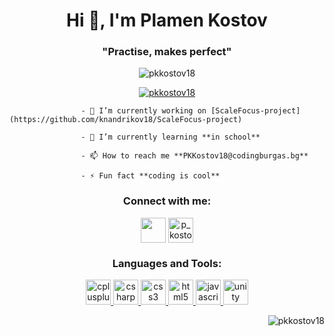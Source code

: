 <h1 align="center">Hi 👋, I'm Plamen Kostov</h1>
<h3 align="center">"Practise, makes perfect"</h3>

<p align="center"> <img src="https://komarev.com/ghpvc/?username=pkkostov18&label=Profile%20views&color=0e75b6&style=flat" alt="pkkostov18" /> </p>

<p align="center"> <a href="https://github.com/ryo-ma/github-profile-trophy"><img src="https://github-profile-trophy.vercel.app/?username=pkkostov18" alt="pkkostov18" /></a> </p>


                    - 🔭 I’m currently working on [ScaleFocus-project](https://github.com/knandrikov18/ScaleFocus-project)

                    - 🌱 I’m currently learning **in school**
 
                    - 📫 How to reach me **PKKostov18@codingburgas.bg**

                    - ⚡ Fun fact **coding is cool**



<h3 align="center">Connect with me:</h3>
<p align="center">
<a href="https://www.facebook.com/profile.php?id=100004838355919" target="blank"><img align="center" src="https://rentgenvarna.com/wp-content/uploads/2020/03/social-facebook-circle-512.png" height="40" width="40" /></a>
<a href="https://instagram.com/p_kostov04" target="blank"><img align="center" src="https://upload.wikimedia.org/wikipedia/commons/thumb/a/a5/Instagram_icon.png/1024px-Instagram_icon.png" alt="p_kostov04" height="40" width="40" /></a>
</p>

<h3 align="center">Languages and Tools:</h3>
<p align="center"> <a href="https://www.w3schools.com/cpp/" target="_blank"> <img src="https://devicons.github.io/devicon/devicon.git/icons/cplusplus/cplusplus-original.svg" alt="cplusplus" width="40" height="40"/> </a> <a href="https://www.w3schools.com/cs/" target="_blank"> <img src="https://devicons.github.io/devicon/devicon.git/icons/csharp/csharp-original.svg" alt="csharp" width="40" height="40"/> </a> <a href="https://www.w3schools.com/css/" target="_blank"> <img src="https://devicons.github.io/devicon/devicon.git/icons/css3/css3-original-wordmark.svg" alt="css3" width="40" height="40"/> </a> <a href="https://www.w3.org/html/" target="_blank"> <img src="https://devicons.github.io/devicon/devicon.git/icons/html5/html5-original-wordmark.svg" alt="html5" width="40" height="40"/> </a> <a href="https://developer.mozilla.org/en-US/docs/Web/JavaScript" target="_blank"> <img src="https://devicons.github.io/devicon/devicon.git/icons/javascript/javascript-original.svg" alt="javascript" width="40" height="40"/> </a> <a href="https://unity.com/" target="_blank"> <img src="https://www.vectorlogo.zone/logos/unity3d/unity3d-icon.svg" alt="unity" width="40" height="40"/> </a> </p>

<p>&nbsp;<img align="right" src="https://github-readme-stats.vercel.app/api?username=pkkostov18&show_icons=true&theme=tokyonight&hide_border=true&locale=en" alt="pkkostov18" /></p>
